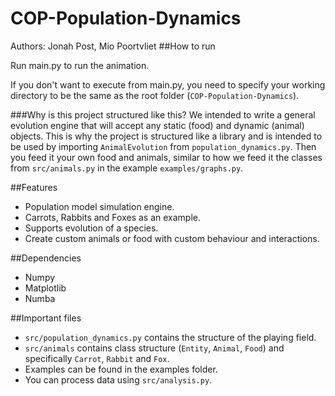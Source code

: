 # COP-Population-Dynamics
 
Authors: Jonah Post, Mio Poortvliet
##How to run

Run main.py to run the animation.

If you don't want to execute from main.py, you need to specify your working directory to be the same as the root folder (```COP-Population-Dynamics```).

###Why is this project structured like this?
We intended to write a general evolution engine that will accept any static (food) and dynamic (animal) objects. This is why the project is structured like a library and is intended to be used by importing ```AnimalEvolution``` from ```population_dynamics.py```. Then you feed it your own food and animals, similar to how we feed it the classes from ```src/animals.py``` in the example ```examples/graphs.py```. 

##Features
- Population model simulation engine.
- Carrots, Rabbits and Foxes as an example.
- Supports evolution of a species.
- Create custom animals or food with custom behaviour and interactions.

##Dependencies
- Numpy
- Matplotlib
- Numba

##Important files
- ```src/population_dynamics.py``` contains the structure of the playing field.
- ```src/animals``` contains class structure (```Entity```, ```Animal```, ```Food```) and specifically ```Carrot```, ```Rabbit``` and ```Fox```.
- Examples can be found in the examples folder. 
- You can process data using ```src/analysis.py```.